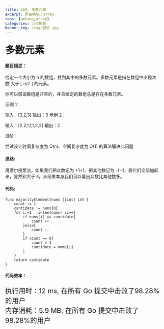 ```yaml
---
title: 169. 多数元素
excerpt: 所在模块：array
tags: [golang,array]
categories: 力扣刷题
banner_img: /img/壁纸.jpg
---
```


### <font size=6px>多数元素</font>

#### 题目描述：

给定一个大小为 n 的数组，找到其中的多数元素。多数元素是指在数组中出现次数 大于 ⌊ n/2 ⌋ 的元素。

你可以假设数组是非空的，并且给定的数组总是存在多数元素。

 

示例 1：

输入：[3,2,3]
输出：3
示例 2：

输入：[2,2,1,1,1,2,2]
输出：2


进阶：

尝试设计时间复杂度为 O(n)、空间复杂度为 O(1) 的算法解决此问题

#### 思路:

用摩尔投票法，如果我们把众数记为 +1+1，把其他数记为 -1−1，将它们全部加起来，显然和大于 `0`，从结果本身我们可以看出众数比其他数多。

#### 代码:

```golang
func majorityElement(nums []int) int {
    count := 1
    cantidate := nums[0]
    for i:=1  ;i<len(nums) ;i++{
        if nums[i] == cantidate{
            count ++
        }else{
            count --
        }
        if count == 0{
            count = 1
            cantidate = nums[i]
        }
    }
    return cantidate
}
```

#### 代码效率：

<p class="note note-primary"; style="font-size:22px">
   执行用时：12 ms, 在所有 Go 提交中击败了98.28%的用户<br>
   内存消耗：5.9 MB, 在所有 Go 提交中击败了98.28%的用户
</p>



